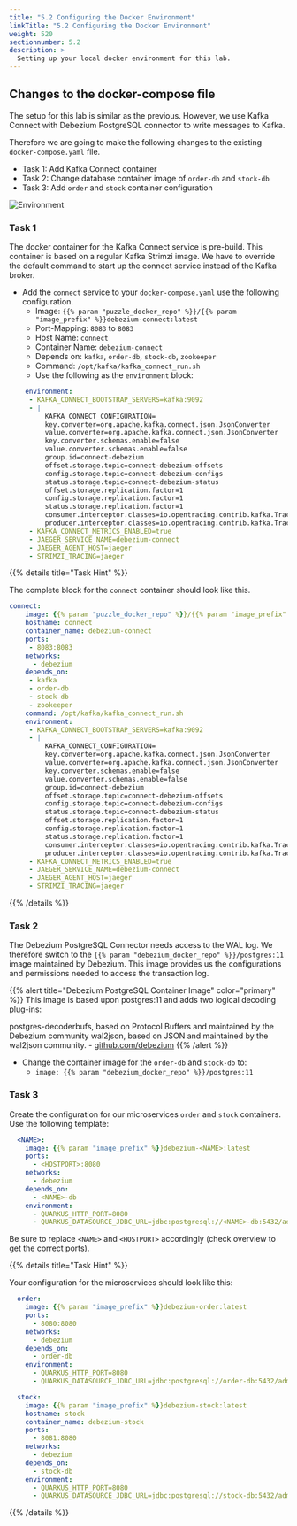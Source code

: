 ```yaml
---
title: "5.2 Configuring the Docker Environment"
linkTitle: "5.2 Configuring the Docker Environment"
weight: 520
sectionnumber: 5.2
description: >
  Setting up your local docker environment for this lab.
---
```


## Changes to the docker-compose file

The setup for this lab is similar as the previous. However, we use Kafka Connect with Debezium PostgreSQL connector to write messages to Kafka.

Therefore we are going to make the following changes to the existing `docker-compose.yaml` file.

* Task 1: Add Kafka Connect container
* Task 2: Change database container image of `order-db` and `stock-db`
* Task 3: Add `order` and `stock` container configuration

![Environment](../../debezium.png)


### Task 1

The docker container for the Kafka Connect service is pre-build. This container is based on a regular Kafka Strimzi image. We have to override the default command to start up the connect service instead of the Kafka broker.

* Add the `connect` service to your `docker-compose.yaml` use the following configuration.
  * Image: `{{% param "puzzle_docker_repo" %}}/{{% param "image_prefix" %}}debezium-connect:latest`
  * Port-Mapping: `8083` to `8083`
  * Host Name: `connect`
  * Container Name: `debezium-connect`
  * Depends on: `kafka`, `order-db`, `stock-db`, `zookeeper`
  * Command: `/opt/kafka/kafka_connect_run.sh`
  * Use the following as the `environment` block:

```yaml
    environment:
     - KAFKA_CONNECT_BOOTSTRAP_SERVERS=kafka:9092
     - |
         KAFKA_CONNECT_CONFIGURATION=
         key.converter=org.apache.kafka.connect.json.JsonConverter
         value.converter=org.apache.kafka.connect.json.JsonConverter
         key.converter.schemas.enable=false
         value.converter.schemas.enable=false
         group.id=connect-debezium
         offset.storage.topic=connect-debezium-offsets
         config.storage.topic=connect-debezium-configs
         status.storage.topic=connect-debezium-status
         offset.storage.replication.factor=1
         config.storage.replication.factor=1
         status.storage.replication.factor=1
         consumer.interceptor.classes=io.opentracing.contrib.kafka.TracingConsumerInterceptor
         producer.interceptor.classes=io.opentracing.contrib.kafka.TracingProducerInterceptor
     - KAFKA_CONNECT_METRICS_ENABLED=true
     - JAEGER_SERVICE_NAME=debezium-connect
     - JAEGER_AGENT_HOST=jaeger
     - STRIMZI_TRACING=jaeger
```

{{% details title="Task Hint" %}}

The complete block for the `connect` container should look like this.

```yaml
connect:
    image: {{% param "puzzle_docker_repo" %}}/{{% param "image_prefix" %}}debezium-connect:latest
    hostname: connect
    container_name: debezium-connect
    ports:
     - 8083:8083
    networks:
      - debezium
    depends_on:
     - kafka
     - order-db
     - stock-db
     - zookeeper
    command: /opt/kafka/kafka_connect_run.sh
    environment:
     - KAFKA_CONNECT_BOOTSTRAP_SERVERS=kafka:9092
     - |
         KAFKA_CONNECT_CONFIGURATION=
         key.converter=org.apache.kafka.connect.json.JsonConverter
         value.converter=org.apache.kafka.connect.json.JsonConverter
         key.converter.schemas.enable=false
         value.converter.schemas.enable=false
         group.id=connect-debezium
         offset.storage.topic=connect-debezium-offsets
         config.storage.topic=connect-debezium-configs
         status.storage.topic=connect-debezium-status
         offset.storage.replication.factor=1
         config.storage.replication.factor=1
         status.storage.replication.factor=1
         consumer.interceptor.classes=io.opentracing.contrib.kafka.TracingConsumerInterceptor
         producer.interceptor.classes=io.opentracing.contrib.kafka.TracingProducerInterceptor
     - KAFKA_CONNECT_METRICS_ENABLED=true
     - JAEGER_SERVICE_NAME=debezium-connect
     - JAEGER_AGENT_HOST=jaeger
     - STRIMZI_TRACING=jaeger
```

{{% /details %}}


### Task 2

The Debezium PostgreSQL Connector needs access to the WAL log. We therefore switch to the `{{% param "debezium_docker_repo" %}}/postgres:11` image maintained by Debezium. This image provides us the configurations and permissions needed to access the transaction log.

{{% alert title="Debezium PostgreSQL Container Image" color="primary" %}}
This image is based upon postgres:11 and adds two logical decoding plug-ins:

postgres-decoderbufs, based on Protocol Buffers and maintained by the Debezium community
wal2json, based on JSON and maintained by the wal2json community. - [github.com/debezium](https://github.com/debezium/docker-images/tree/master/postgres/11)
{{% /alert %}}

* Change the container image for the `order-db` and `stock-db` to:
  * `image: {{% param "debezium_docker_repo" %}}/postgres:11`


### Task 3

Create the configuration for our microservices `order` and `stock` containers. Use the following template:

```yaml
  <NAME>:
    image: {{% param "image_prefix" %}}debezium-<NAME>:latest
    ports:
      - <HOSTPORT>:8080
    networks:
      - debezium
    depends_on:
      - <NAME>-db
    environment:
      - QUARKUS_HTTP_PORT=8080
      - QUARKUS_DATASOURCE_JDBC_URL=jdbc:postgresql://<NAME>-db:5432/admin
```

Be sure to replace `<NAME>` and `<HOSTPORT>` accordingly (check overview to get the correct ports).

{{% details title="Task Hint" %}}

Your configuration for the microservices should look like this:

```yaml
  order:
    image: {{% param "image_prefix" %}}debezium-order:latest
    ports:
      - 8080:8080
    networks:
      - debezium
    depends_on:
      - order-db
    environment:
      - QUARKUS_HTTP_PORT=8080
      - QUARKUS_DATASOURCE_JDBC_URL=jdbc:postgresql://order-db:5432/admin

  stock:
    image: {{% param "image_prefix" %}}debezium-stock:latest
    hostname: stock
    container_name: debezium-stock
    ports:
      - 8081:8080
    networks:
      - debezium
    depends_on:
      - stock-db
    environment:
      - QUARKUS_HTTP_PORT=8080
      - QUARKUS_DATASOURCE_JDBC_URL=jdbc:postgresql://stock-db:5432/admin
```
{{% /details %}}
